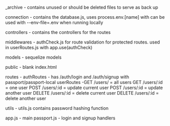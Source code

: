 \_archive - contains unused or should be deleted files to serve as back up

connection - contains the database.js, uses process.env.[name] with can be used with --env-file=.env when running locally

controllers - contains the controllers for the routes

middlewares - authCheck.js for route validation for protected routes. used in userRoutes.js with app.use(authCheck)

models - sequelize models

public - blank index.html

routes -
authRoutes - has /auth/login and /auth/signup with passport/passport-local
userRoutes -GET /users/ = all users
GET /users/:id = one user
POST /users/:id = update current user
POST /users/:id = update another user
DELETE /users/:id = delete current user
DELETE /users/:id = delete another user

utils - utils.js contains password hashing function

app.js - main
passport.js - login and signup handlers
